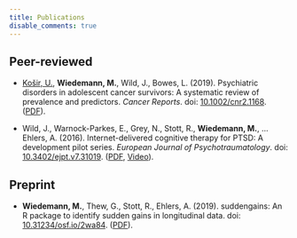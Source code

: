 ```yaml
---
title: Publications
disable_comments: true
---
```


## Peer-reviewed

- [Košir, U.](https://twitter.com/UrskaKosir), **Wiedemann, M.**, Wild, J., Bowes, L. (2019). 
Psychiatric disorders in adolescent cancer survivors: A systematic review of prevalence and predictors. 
_Cancer Reports_. 
doi: [10.1002/cnr2.1168](https://onlinelibrary.wiley.com/doi/full/10.1002/cnr2.1168).
([PDF](https://onlinelibrary.wiley.com/doi/epdf/10.1002/cnr2.1168)).

- Wild, J., Warnock-Parkes, E., Grey, N., Stott, R., **Wiedemann, M.**, … Ehlers, A. (2016). 
Internet-delivered cognitive therapy for PTSD: A development pilot series. 
_European Journal of Psychotraumatology_. 
doi: [10.3402/ejpt.v7.31019](https://www.tandfonline.com/doi/abs/10.3402/ejpt.v7.31019?needAccess=true#).
([PDF](https://www.tandfonline.com/doi/pdf/10.3402/ejpt.v7.31019?needAccess=true&), [Video](http://www.oxcadat.org/ptsd)).

## Preprint

- **Wiedemann, M.**, Thew, G., Stott, R., Ehlers, A. (2019). suddengains: An R package to identify sudden gains in longitudinal data. doi: [10.31234/osf.io/2wa84](https://psyarxiv.com/2wa84/). ([PDF](https://psyarxiv.com/2wa84/download)).